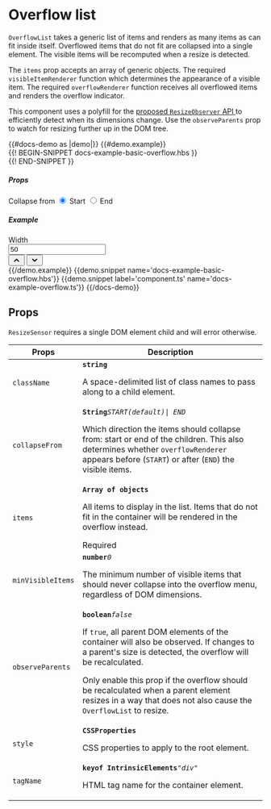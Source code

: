 # Overflow list
<div class="bp3-running-text bp3-text-large">
    <p><code>OverflowList</code> takes a generic list of items and renders as many items as can
        fit inside itself. Overflowed items that do not fit are collapsed into a single
        element. The visible items will be recomputed when a resize is detected.
    </p>
    <p>The <code>items</code> prop accepts an array of generic objects. The required
        <code>visibleItemRenderer</code> function which determines the appearance of a visible item.
        The required <code>overflowRenderer</code> function receives all overflowed items
        and renders the overflow indicator.
    </p>
    <p>This component uses a polyfill for the
        <a href="https://developers.google.com/web/updates/2016/10/resizeobserver">proposed <code>ResizeObserver</code>
            API
        </a>
        to efficiently detect when its dimensions change. Use the <code>observeParents</code> prop
        to watch for resizing further up in the DOM tree.
    </p>
</div>
{{#docs-demo as |demo|}}
{{#demo.example}}
<div class="demo-container">
    <div class="docs-example-frame docs-example-frame-row" data-example-id="OverflowListExample">
        <div class="docs-example">
            {{! BEGIN-SNIPPET docs-example-basic-overflow.hbs }}
            <div id='overflowListCard1' class="bp3-card bp3-elevation-0" style="width: 50%;">
                <OverflowList @items={{items}} @collapseFrom={{fromValue}}></OverflowList>
            </div>
            {{! END-SNIPPET }}
        </div>
        <div class="docs-example-options">
            <h5 class="bp3-heading">Props</h5>
            <div>
                <label class="bp3-label">Collapse from</label>
                <label class="bp3-control bp3-radio bp3-inline">
                    <input name="collapseFrom" type="radio" value="start" checked>
                    <span class="bp3-control-indicator" onclick={{action "onCollapseFrom" 'START'}}>
                    </span>
                    Start
                </label>
                <label class="bp3-control bp3-radio bp3-inline">
                    <input name="collapseFrom" type="radio" value="end">
                    <span class="bp3-control-indicator" onclick={{action "onCollapseFrom" 'END'}}>
                    </span>
                    End
                </label>
            </div>
            <h5 class="bp3-heading">Example</h5><label class="bp3-label">Width</label>
            <div class="bp3-control-group bp3-numeric-input">
                <div class="bp3-input-group">
                    <input type="text" autocomplete="off" onkeydown={{action 'onKeyDown'}} max="100" min="0"
                        placeholder="Enter a number..." class="bp3-input" value="50" style="padding-right: 10px;"
                        id='overflowWidthInput'>
                </div>
                <div class="bp3-button-group bp3-vertical bp3-fixed">
                    <button type="button" class="bp3-button" {{action "onValueIncrement" true}}>
                        <span icon="chevron-up" class="bp3-icon bp3-icon-chevron-up"><svg data-icon="chevron-up" width="16" height="16" viewBox="0 0 16 16"><desc>chevron-up</desc><path d="M12.71 9.29l-4-4C8.53 5.11 8.28 5 8 5s-.53.11-.71.29l-4 4a1.003 1.003 0 0 0 1.42 1.42L8 7.41l3.29 3.29c.18.19.43.3.71.3a1.003 1.003 0 0 0 .71-1.71z" fill-rule="evenodd"></path></svg></span>
                    </button>
                    <button type="button" class="bp3-button"
                        {{action "onValueIncrement" false}}>
                    <span icon="chevron-down" class="bp3-icon bp3-icon-chevron-down"><svg data-icon="chevron-down" width="16" height="16" viewBox="0 0 16 16"><desc>chevron-down</desc><path d="M12 5c-.28 0-.53.11-.71.29L8 8.59l-3.29-3.3a1.003 1.003 0 0 0-1.42 1.42l4 4c.18.18.43.29.71.29s.53-.11.71-.29l4-4A1.003 1.003 0 0 0 12 5z" fill-rule="evenodd"></path></svg></span>
                    </button>
                </div>
            </div>
        </div>
    </div>
</div>
{{/demo.example}}
{{demo.snippet name='docs-example-basic-overflow.hbs'}}
{{demo.snippet label='component.ts' name='docs-example-overflow.ts'}}
{{/docs-demo}}


## Props

<div class="docs-modifiers">
    <div class="docs-section">
        <div class="bp3-running-text">
            <p><code>ResizeSensor</code> requires a single DOM element child and will error otherwise.</p>
        </div>
    </div>
    <div class="docs-modifiers-table bp3-running-text">
        <table class="bp3-html-table">
            <thead>
                <tr>
                    <th>Props</th>
                    <th>Description</th>
                </tr>
            </thead>
            <tbody>
                <tr>
                    <td class="docs-prop-name"><code>className</code></td>
                    <td class="docs-prop-details">
                        <code
                            class="docs-prop-type"><strong>string</strong><em class="docs-prop-default bp3-text-muted"></em></code>
                        <div class="docs-prop-description">
                            <div class="docs-section">
                                <div class="bp3-running-text">
                                    <p>A space-delimited list of class names to pass along to a child element.</p>
                                </div>
                            </div>
                        </div>
                    </td>
                </tr>
                <tr>
                    <td class="docs-prop-name"><code>collapseFrom</code></td>
                    <td class="docs-prop-details">
                        <code
                            class="docs-prop-type"><strong>String</strong><em class="docs-prop-default bp3-text-muted">START(default)| END</em></code>
                        <div class="docs-prop-description">
                            <div class="docs-section">
                                <div class="bp3-running-text">
                                    <p>Which direction the items should collapse from: start or end of the
                                        children. This also determines whether <code>overflowRenderer</code> appears
                                        before
                                        (<code>START</code>) or after (<code>END</code>) the visible items.
                                    </p>
                                </div>
                            </div>
                        </div>
                        <div class="docs-prop-tags"></div>
                    </td>
                </tr>
                <tr>
                    <td class="docs-prop-name docs-prop-is-required"><code>items</code></td>
                    <td class="docs-prop-details">
                        <code
                            class="docs-prop-type"><strong>Array of objects</strong><em class="docs-prop-default bp3-text-muted"></em></code>
                        <div class="docs-prop-description">
                            <div class="docs-section">
                                <div class="bp3-running-text">
                                    <p>All items to display in the list. Items that do not fit in the container
                                        will be rendered in the overflow instead.
                                    </p>
                                </div>
                            </div>
                        </div>
                        <div class="docs-prop-tags"><span class="bp3-tag bp3-intent-success bp3-minimal"><span
                                    class="bp3-text-overflow-ellipsis bp3-fill">Required</span></span></div>
                    </td>
                </tr>
                <tr>
                    <td class="docs-prop-name"><code>minVisibleItems</code></td>
                    <td class="docs-prop-details">
                        <code
                            class="docs-prop-type"><strong>number</strong><em class="docs-prop-default bp3-text-muted">0</em></code>
                        <div class="docs-prop-description">
                            <div class="docs-section">
                                <div class="bp3-running-text">
                                    <p>The minimum number of visible items that should never collapse into the
                                        overflow menu, regardless of DOM dimensions.
                                    </p>
                                </div>
                            </div>
                        </div>
                        <div class="docs-prop-tags"></div>
                    </td>
                </tr>
                <tr>
                    <td class="docs-prop-name"><code>observeParents</code></td>
                    <td class="docs-prop-details">
                        <code
                            class="docs-prop-type"><strong>boolean</strong><em class="docs-prop-default bp3-text-muted">false</em></code>
                        <div class="docs-prop-description">
                            <div class="docs-section">
                                <div class="bp3-running-text">
                                    <p>If <code>true</code>, all parent DOM elements of the container will also be
                                        observed. If changes to a parent's size is detected, the overflow will be
                                        recalculated.
                                    </p>
                                    <p>Only enable this prop if the overflow should be recalculated when a
                                        parent element resizes in a way that does not also cause the
                                        <code>OverflowList</code> to resize.
                                    </p>
                                </div>
                            </div>
                        </div>
                        <div class="docs-prop-tags"></div>
                    </td>
                </tr>
                <tr>
                    <td class="docs-prop-name"><code>style</code></td>
                    <td class="docs-prop-details">
                        <code
                            class="docs-prop-type"><strong>CSSProperties</strong><em class="docs-prop-default bp3-text-muted"></em></code>
                        <div class="docs-prop-description">
                            <div class="docs-section">
                                <div class="bp3-running-text">
                                    <p>CSS properties to apply to the root element.</p>
                                </div>
                            </div>
                        </div>
                        <div class="docs-prop-tags"></div>
                    </td>
                </tr>
                <tr>
                    <td class="docs-prop-name"><code>tagName</code></td>
                    <td class="docs-prop-details">
                        <code
                            class="docs-prop-type"><strong>keyof IntrinsicElements</strong><em class="docs-prop-default bp3-text-muted">"div"</em></code>
                        <div class="docs-prop-description">
                            <div class="docs-section">
                                <div class="bp3-running-text">
                                    <p>HTML tag name for the container element.</p>
                                </div>
                            </div>
                        </div>
                        <div class="docs-prop-tags"></div>
                    </td>
                </tr>
            </tbody>
        </table>
    </div>
</div>